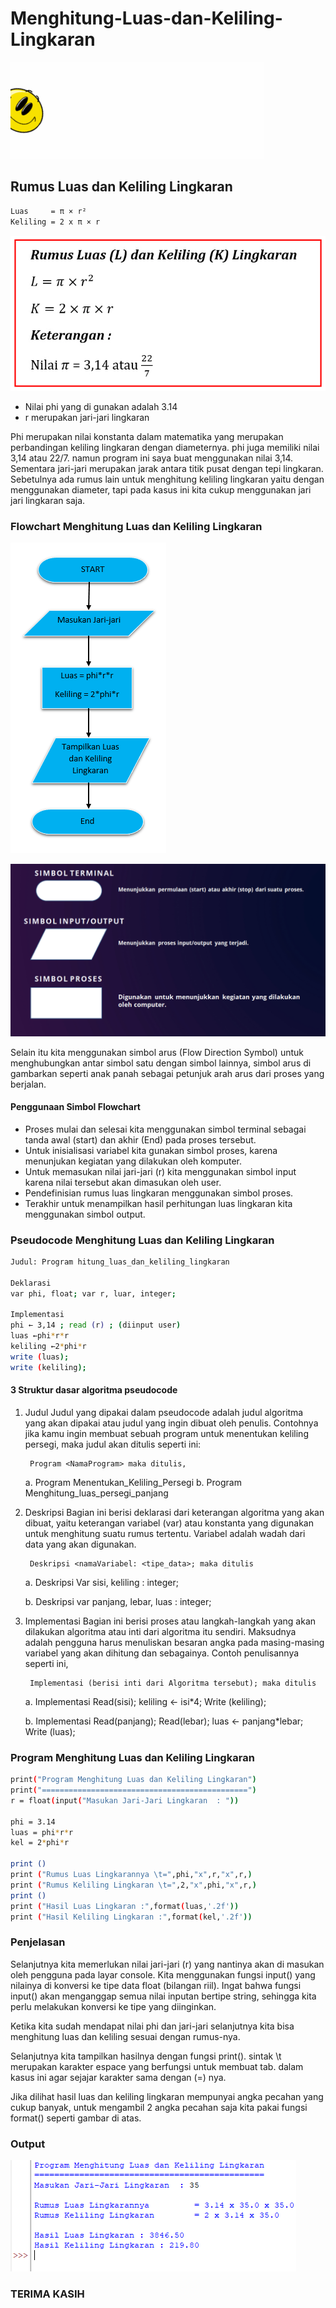 # Menghitung-Luas-dan-Keliling-Lingkaran

![Gif 1](screenshoot/gif1.gif)

## Rumus Luas dan Keliling Lingkaran

```bash
Luas     = π × r²
Keliling = 2 x π × r
```

![IMG 1](screenshoot/ss1.jpg)

- Nilai phi yang di gunakan adalah 3.14
- r merupakan jari-jari lingkaran

Phi merupakan nilai konstanta dalam matematika yang merupakan perbandingan keliling lingkaran dengan diameternya. phi juga memiliki nilai 3,14 atau 22/7. namun program ini saya buat menggunakan nilai 3,14. Sementara jari-jari merupakan jarak antara titik pusat dengan tepi lingkaran. Sebetulnya ada rumus lain untuk menghitung keliling lingkaran yaitu dengan menggunakan diameter, tapi pada kasus ini kita cukup menggunakan jari jari lingkaran saja.

### Flowchart Menghitung Luas dan Keliling Lingkaran

![IMG 2](screenshoot/ss2.png)

![IMG 4](screenshoot/ss4.png)

Selain itu kita menggunakan simbol arus (Flow Direction Symbol) untuk menghubungkan antar simbol satu dengan simbol lainnya, simbol arus di gambarkan seperti anak panah sebagai petunjuk arah arus dari proses yang berjalan.

#### Penggunaan Simbol Flowchart
- Proses mulai dan selesai kita menggunakan simbol terminal sebagai tanda awal (start) dan akhir (End) pada proses tersebut.
- Untuk inisialisasi variabel kita gunakan simbol proses, karena menunjukan kegiatan yang dilakukan oleh komputer.
- Untuk memasukan nilai jari-jari (r) kita menggunakan simbol input karena nilai tersebut akan dimasukan oleh user.
- Pendefinisian rumus luas lingkaran menggunakan simbol proses.
- Terakhir untuk menampilkan hasil perhitungan luas lingkaran kita menggunakan simbol output.

### Pseudocode Menghitung Luas dan Keliling Lingkaran

```bash
Judul: Program hitung_luas_dan_keliling_lingkaran

Deklarasi
var phi, float; var r, luar, integer;

Implementasi
phi ← 3,14 ; read (r) ; (diinput user)
luas ←phi*r*r
keliling ←2*phi*r
write (luas);
write (keliling);
```

#### 3 Struktur dasar algoritma pseudocode

1. Judul
   Judul yang dipakai dalam pseudocode adalah judul algoritma yang akan dipakai atau judul yang ingin dibuat oleh penulis. Contohnya jika kamu ingin membuat sebuah program untuk menentukan keliling persegi, maka judul akan ditulis seperti ini:

        Program <NamaProgram> maka ditulis,

    a. Program Menentukan_Keliling_Persegi
    b. Program Menghitung_luas_persegi_panjang

2. Deskripsi
   Bagian ini berisi deklarasi dari keterangan algoritma yang akan dibuat, yaitu keterangan variabel (var) atau konstanta yang digunakan untuk menghitung suatu rumus tertentu. Variabel adalah wadah dari data yang akan digunakan.

        Deskripsi <namaVariabel: <tipe_data>; maka ditulis

    a. Deskripsi 
       Var sisi, keliling : integer;

    b. Deskripsi
       var panjang, lebar, luas : integer;

3. Implementasi
   Bagian ini berisi proses atau langkah-langkah yang akan dilakukan algoritma atau inti dari algoritma itu sendiri. Maksudnya adalah pengguna harus menuliskan besaran angka pada masing-masing variabel yang akan dihitung dan sebagainya. Contoh penulisannya seperti ini, 

        Implementasi (berisi inti dari Algoritma tersebut); maka ditulis

    a. Implementasi
       Read(sisi);
       keliling ← isi*4; 
       Write (keliling); 

    b. Implementasi
       Read(panjang);
       Read(lebar);
       luas ← panjang*lebar;
       Write (luas);

### Program Menghitung Luas dan Keliling Lingkaran

```bash
print("Program Menghitung Luas dan Keliling Lingkaran")
print("==============================================")
r = float(input("Masukan Jari-Jari Lingkaran  : "))

phi = 3.14
luas = phi*r*r
kel = 2*phi*r

print ()
print ("Rumus Luas Lingkarannya \t=",phi,"x",r,"x",r,)
print ("Rumus Keliling Lingkaran \t=",2,"x",phi,"x",r,)
print ()
print ("Hasil Luas Lingkaran :",format(luas,'.2f'))
print ("Hasil Keliling Lingkaran :",format(kel,'.2f'))
```

### Penjelasan

Selanjutnya kita memerlukan nilai jari-jari (r) yang nantinya akan di masukan oleh pengguna pada layar console. Kita menggunakan fungsi input() yang nilainya di konversi ke tipe data float (bilangan riil). Ingat bahwa fungsi input() akan menganggap semua nilai inputan bertipe string, sehingga kita perlu melakukan konversi ke tipe yang diinginkan.

Ketika kita sudah mendapat nilai phi dan jari-jari selanjutnya kita bisa menghitung luas dan keliling sesuai dengan rumus-nya.

Selanjutnya kita tampilkan hasilnya dengan fungsi print(). sintak \t merupakan karakter espace yang berfungsi untuk membuat tab. dalam kasus ini agar sejajar karakter sama dengan (=) nya.

Jika dilihat hasil luas dan keliling lingkaran mempunyai angka pecahan yang cukup banyak, untuk mengambil 2 angka pecahan saja kita pakai fungsi format() seperti gambar di atas.

### Output

![IMG 3](screenshoot/ss3.png)

### TERIMA KASIH